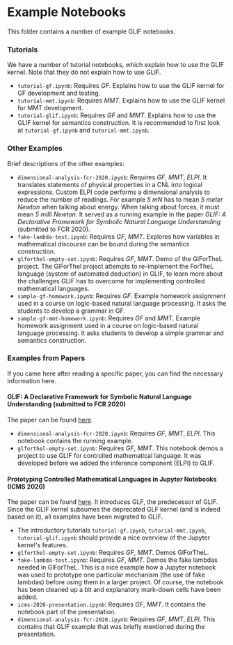 # Example Notebooks

This folder contains a number of example GLIF notebooks.

### Tutorials
We have a number of tutorial notebooks,
which explain how to use the GLIF kernel.
Note that they do not explain how to use GLIF.

* `tutorial-gf.ipynb`: Requires *GF*. Explains how to use the GLIF kernel for GF development and testing.
* `tutorial-mmt.ipynb`: Requires *MMT*. Explains how to use the GLIF kernel for MMT development.
* `tutorial-glif.ipynb`: Requires *GF* and *MMT*.
    Explains how to use the GLIF kernel for semantics construction.
    It is recommended to first look at `tutorial-gf.ipynb` and `tutorial-mmt.ipynb`.

### Other Examples
Brief descriptions of the other examples:

* `dimensional-analysis-fcr-2020.ipynb`: Requires *GF*, *MMT*, *ELPI*.
    It translates statements of physical properties in a CNL
    into logical expressions.
    Custom ELPI code performs a dimensional analysis to reduce the number
    of readings. For example *5 mN* has to mean *5 meter Newton* when
    talking about energy. When talking about forces, it must mean *5 milli Newton*.
    It served as a running example in the paper
    *GLIF: A Declarative Framework for Symbolic Natural Language Understanding* (submitted to FCR 2020).
* `fake-lambda-test.ipynb`: Requires *GF*, *MMT*.
    Explores how variables in mathematical discourse can be bound during the semantics construction.
* `glforthel-empty-set.ipynb`: Requires *GF*, *MMT*.
    Demo of the GlForTheL project. The GlForThel project
    attempts to re-implement the ForTheL language (system of automated deduction) in GLIF,
    to learn more about the challenges GLIF has to overcome for implementing controlled
    mathematical languages.
* `sample-gf-homework.ipynb`: Requires *GF*.
    Example homework assignment used in a course on logic-based natural language processing.
    It asks the students to develop a grammar in GF.
* `sample-gf-mmt-homework.ipynb`: Requires *GF* and *MMT*.
    Example homework assignment used in a course on logic-based natural language processing.
    It asks students to develop a simple grammar and semantics construction.



### Examples from Papers
If you came here after reading a specific paper,
you can find the necessary information here.


#### GLIF: A Declarative Framework for Symbolic Natural Language Understanding (submitted to FCR 2020)
The paper can be found [here](https://kwarc.info/people/mkohlhase/submit/ki20-glif.pdf).

* `dimensional-analysis-fcr-2020.ipynb`: Requires *GF*, *MMT*, *ELPI*.
    This notebook contains the running example.
* `glforthel-empty-set.ipynb`: Requires *GF*, *MMT*.
    This notebook demos a project to use GLIF for controlled mathematical language.
    It was developed before we added the inference component (ELPI) to GLIF.

#### Prototyping Controlled Mathematical Languages in Jupyter Notebooks (ICMS 2020)
The paper can be found [here](https://kwarc.info/people/mkohlhase/papers/icms20-glf-jupyter.pdf).
It introduces GLF, the predecessor of GLIF.
Since the GLIF kernel subsumes the deprecated GLF kernel (and is indeed based on it),
all examples have been migrated to GLIF.

* The introductory tutorials `tutorial-gf.ipynb`, `tutorial-mmt.ipynb`, `tutorial-glif.ipynb` should
    provide a nice overview of the Jupyter kernel's features.
* `glforthel-empty-set.ipynb`: Requires *GF*, *MMT*.
    Demos GlForTheL.
* `fake-lambda-test.ipynb`: Requires *GF*, *MMT*.
    Demos the fake lambdas needed in GlForTheL.
    This is a nice example how a Jupyter notebook was used to
    prototype one particular mechanism (the use of fake lambdas)
    before using them in a larger project.
    Of course, the notebook has been cleaned up a bit and explanatory mark-down
    cells have been added.
* `icms-2020-presentation.ipynb`: Requires *GF*, *MMT*.
    It contains the notebook part of the presentation.
* `dimensional-analysis-fcr-2020.ipynb`: Requires *GF*, *MMT*, *ELPI*.
    This contains that GLIF example that was briefly mentioned during the presentation.
